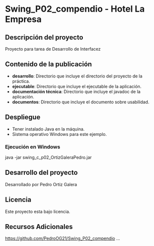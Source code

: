 # Swing_P02_compendio - Hotel La Empresa

## Descripción del proyecto
Proyecto para tarea de Desarrollo de Interfacez

## Contenido de la publicación
- **desarrollo**: Directorio que incluye el directorio del proyecto de la práctica.
- **ejecutable**: Directorio que incluye el ejecutable de la aplicación.
- **documentación técnica**: Directorio que incluye el javadoc de la aplicación.
- **documentos**: Directorio que incluye el documento sobre usabilidad.

## Despliegue
- Tener instalado Java en la máquina.
- Sistema operativo Windows para este ejemplo.

### Ejecución en Windows
java -jar swing_c_p02_OrtizGaleraPedro.jar

## Desarrollo del proyecto
Desarrollado por Pedro Ortiz Galera

## Licencia
Este proyecto esta bajo licencia.

## Recursos Adicionales
https://github.com/PedroOG21/Swing_P02_compendio
...

